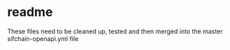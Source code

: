 # readme

These files need to be cleaned up, tested and then merged into the master sifchain-openapi.yml file